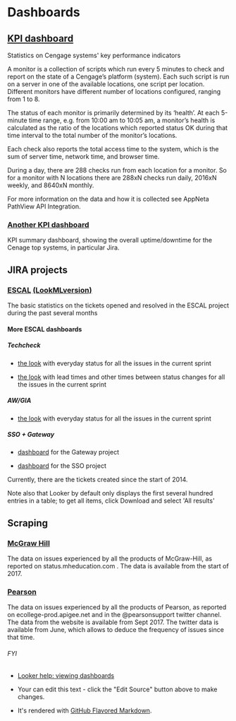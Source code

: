# Dashboards

## [KPI dashboard](https://cengage.looker.com/dashboards/jira::kpi)

Statistics on Cengage systems' key performance indicators

A monitor is a collection of scripts which run every 5 minutes to check and report on the state of a Cengage’s platform (system). Each such script is run on a server in one of the available locations, one script per location. Different monitors have different number of locations configured, ranging from 1 to 8.

The status of each monitor is primarily determined by its ‘health’. At each 5-minute time range, e.g. from 10:00 am to 10:05 am, a monitor’s health is calculated as the ratio of the locations which reported status OK during that time interval to the total number of the monitor’s locations.

Each check also reports the total access time to the system, which is the sum of server time, network time, and browser time.

During a day, there are 288 checks run from each location for a monitor. So for a monitor with N locations there are 288xN checks run daily, 2016xN weekly, and 8640xN monthly.

For more information on the data and how it is collected see AppNeta PathView API Integration.

### [Another KPI dashboard](https://cengage.looker.com/dashboards/148)

KPI summary dashboard, showing the overall uptime/downtime for the Cenage top systems, in particular Jira.

## JIRA projects

### [ESCAL](https://cengage.looker.com/dashboards/104) [(LookMLversion)](https://cengage.looker.com/dashboards/jira%3A%3Aescal)

The basic statistics on the tickets opened and resolved in the ESCAL project during the past several months

#### More ESCAL dashboards

##### Techcheck

 - [the look](https://cengage.looker.com/looks/1543) with everyday status for all the issues in the current sprint

 - [the look](https://cengage.looker.com/looks/1545) with lead times and other times between status changes for all the issues in the current sprint

##### AW/GIA

 -  [the look](https://cengage.looker.com/looks/1544) with everyday status for all the issues in the current sprint

##### SSO + Gateway

 -   [dashboard](https://cengage.looker.com/dashboards/157) for the Gateway project

 -   [dashboard](https://cengage.looker.com/dashboards/158) for the SSO project

Currently, there are the tickets created since the start of 2014.

Note also that Looker by default only displays the first several hundred entries in a table; to get all items, click Download and select 'All results'

## Scraping

### [McGraw Hill](https://cengage.looker.com/dashboards/100)

The data on issues experienced by all the products of McGraw-Hill, as reported on status.mheducation.com . The data is available from the start of 2017.

### [Pearson](https://cengage.looker.com/dashboards/120)

The data on issues experienced by all the products of Pearson, as reported on ecollege-prod.apigee.net and in the @pearsonsupport twitter channel. The data from the website is available from Sept 2017. The twitter data is available from June, which allows to deduce the frequency of issues since that time.


###### FYI

- [Looker help: viewing dashboards](https://docs.looker.com/dashboards/viewing-user-dashboards)

- Your can edit this text - click the "Edit Source" button above to make changes.

- It's rendered with [GitHub Flavored Markdown](https://help.github.com/articles/github-flavored-markdown).
